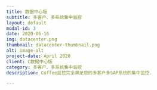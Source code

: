 ```yaml
---
title: 数据中心版
subtitle: 多客户、多系统集中监控
layout: default
modal-id: 3
date: 2020-06-16
img: datacenter.png
thumbnail: datacenter-thumbnail.png
alt: image-alt
project-date: April 2020
client: C数据中心版
category: 多客户、多系统集中监控
description: Coffee监控完全满足您的多客户多SAP系统的集中监控.

---
```

